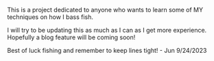 This is a project dedicated to anyone who wants to learn some of MY techniques on how I bass fish. 

I will try to be updating this as much as I can as I get more experience. Hopefully a blog feature will be coming soon!

Best of luck fishing and remember to keep lines tight! - Jun 9/24/2023
